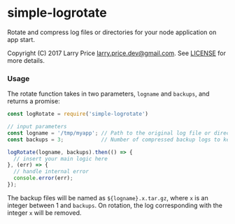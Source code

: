 simple-logrotate
================

Rotate and compress log files or directories for your node application on app start.

Copyright (C) 2017 Larry Price <larry.price.dev@gmail.com>. See [LICENSE](LICENSE) for more details.

### Usage ###

The rotate function takes in two parameters, `logname` and `backups`, and returns a promise:

``` javascript
const logRotate = require('simple-logrotate')

// input parameters
const logname = '/tmp/myapp'; // Path to the original log file or directory
const backups = 3;            // Number of compressed backup logs to keep

logRotate(logname, backups).then(() => {
  // insert your main logic here
}, (err) => {
  // handle internal error
  console.error(err);
});
```

The backup files will be named as `${logname}.x.tar.gz`, where `x` is an integer between 1 and `backups`. On rotation, the log corresponding with the integer `x` will be removed.

